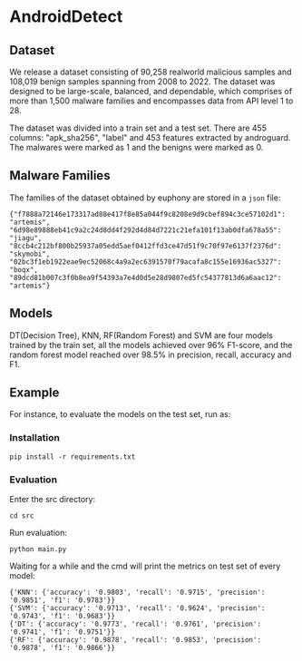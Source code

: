 # AndroidDetect

## Dataset
We release a dataset consisting of 90,258 realworld malicious samples and 108,019 benign samples spanning from 2008 to 2022. 
The dataset was designed to be large-scale, balanced, and dependable, which comprises of more than 1,500 malware families and 
encompasses data from API level 1 to 28.

The dataset was divided into a train set and a test set. There are 455 columns: "apk_sha256", "label" and 453 features extracted by androguard. The malwares were marked as 1 and the benigns were marked as 0.

## Malware Families
The families of the dataset obtained by euphony are stored in a `json` file:
```
{"f7888a72146e173317ad88e417f8e85a044f9c8208e9d9cbef894c3ce57102d1": "artemis", "6d98e89888eb41c9a2c24d8dd4f292d4d84d7221c21efa101f13ab0dfa678a55": "jiagu", "8ccb4c212bf800b25937a05edd5aef0412ffd3ce47d51f9c70f97e6137f2376d": "skymobi", "02bc3f1eb1922eae9ec52068c4a9a2ec6391570f79acafa8c155e16936ac5327": "boqx", "89dcd81b007c3f0b8ea9f54393a7e4d0d5e28d9807ed5fc54377813d6a6aac12": "artemis"} 
```

## Models
DT(Decision Tree), KNN, RF(Random Forest) and SVM are four models trained by the train set, all the models achieved over 96% F1-score, and the random forest model reached over 98.5% in precision, recall, accuracy and F1.

## Example
For instance, to evaluate the models on the test set, run as:

### Installation
```shell
pip install -r requirements.txt 
```

### Evaluation
Enter the src directory:
```shell
cd src
```

Run evaluation:
```shell
python main.py
```

Waiting for a while and the cmd will print the metrics on test set of every model:
```
{'KNN': {'accuracy': '0.9803', 'recall': '0.9715', 'precision': '0.9851', 'f1': '0.9783'}}
{'SVM': {'accuracy': '0.9713', 'recall': '0.9624', 'precision': '0.9743', 'f1': '0.9683'}}
{'DT': {'accuracy': '0.9773', 'recall': '0.9761', 'precision': '0.9741', 'f1': '0.9751'}}
{'RF': {'accuracy': '0.9878', 'recall': '0.9853', 'precision': '0.9878', 'f1': '0.9866'}}
```
